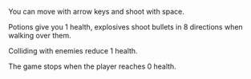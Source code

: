You can move with arrow keys and shoot with space.

Potions give you 1 health, explosives shoot bullets in 8 directions when walking over them.

Colliding with enemies reduce 1 health.

The game stops when the player reaches 0 health.
